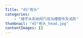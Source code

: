 ```yaml
---
Title: "45°弯头"
categories:
    - "楼宇水系统阀门及沟槽管件及消防"
thumbnail: "45°弯头_head.jpg"
contentImages: []
---
```

